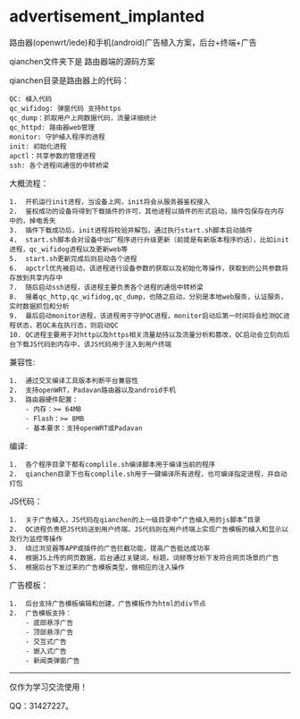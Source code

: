# advertisement_implanted

路由器(openwrt/lede)和手机(android)广告植入方案，后台+终端+广告

qianchen文件夹下是 路由器端的源码方案

qianchen目录是路由器上的代码：

	QC: 植入代码
	qc_wifidog: 弹窗代码 支持https
	qc_dump：抓取用户上网数据代码，流量详细统计
	qc_httpd: 路由器web管理
	monitor: 守护植入程序的进程
	init: 初始化进程
	apctl：共享参数的管理进程
	ssh: 各个进程间通信的中转桥梁

大概流程：

	1.	开机运行init进程，当设备上网，init将会从服务器鉴权接入
	2.	鉴权成功的设备将得到下载插件的许可，其他进程以插件的形式启动，插件包保存在内存中的，掉电丢失
	3.	插件下载成功后，init进程将校验并解包，通过执行start.sh脚本启动插件
	4.	start.sh脚本会对设备中出厂程序进行升级更新（前提是有新版本程序的话），比如init进程，qc_wifidog进程以及更新web等
	5.	start.sh更新完成后则启动各个进程
	6.	apctrl优先被启动，该进程进行设备参数的获取以及初始化等操作，获取到的公共参数将存放到共享内存中
	7.	随后启动ssh进程，该进程主要负责各个进程的通信中转桥梁
	8.	接着qc_http,qc_wifidog,qc_dump，也随之启动，分别是本地web服务，认证服务，实时数据抓包和分析
	9.	最后启动monitor进程，该进程用于守护QC进程，monitor启动后第一时间将会检测QC进程状态，若QC未在执行态，则启动QC
	10.	QC进程主要用于对http以及https相关流量劫持以及流量分析和篡改，QC启动会立刻向后台下载JS代码到内存中，该JS代码用于注入到用户终端

兼容性:
	
	1.	通过交叉编译工具版本判断平台兼容性
	2.	支持openWRT，Padavan路由器以及android手机
	3.	路由器硬件配置：
		- 内存：>= 64MB
		- Flash：>= 8MB
		- 基本要求：支持openWRT或Padavan

编译:
	
	1.	各个程序目录下都有complile.sh编译脚本用于编译当前的程序
	2.	qianchen目录下也有complile.sh用于一键编译所有进程，也可编译指定进程，并自动打包

JS代码：

	1.	关于广告植入，JS代码在qianchen的上一级目录中“广告植入用的js脚本”目录
	2.	QC进程负责把JS代码送到用户终端，JS代码则在用户终端上实现广告模板的植入和显示以及行为监控等操作
	3.	绕过浏览器等APP或插件的广告拦截功能，提高广告抵达成功率
	4.	根据JS上传的网页数据，后台通过关键词，标题，词频等分析下发符合网页场景的广告
	5.	根据后台下发过来的广告模板类型，做相应的注入操作

广告模板：

	1.	后台支持广告模板编辑和创建，广告模板作为html的div节点
	2.	广告模板支持：
		- 底部悬浮广告
		- 顶部悬浮广告
		- 交互式广告
		- 嵌入式广告
		- 新闻类弹窗广告

------------------------------------------------

仅作为学习交流使用！

QQ：31427227。

